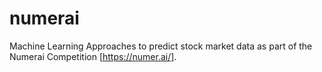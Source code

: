 # numerai
Machine Learning Approaches to predict stock market data as part of the Numerai Competition [https://numer.ai/].
